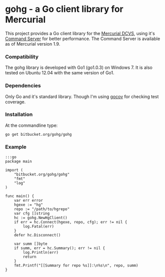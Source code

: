 # gohg - a Go client library for Mercurial

This project provides a Go client library for the
[Mercurial DCVS](http://mercurial.selenic.com), using it's
[Command Server](http://mercurial.selenic.com/wiki/CommandServer)
for better performance. The Command Server is available as of Mercurial
version 1.9.

### Compatibility

The gohg library is developed with Go1 (go1.0.3) on Windows 7.
It is also tested on Ubuntu 12.04 with the same version of Go1.

### Dependencies

Only Go and it's standard library. Though I'm using
[gocov](https://github.com/axw/gocov) for checking test coverage.

### Installation

At the commandline type:

    go get bitbucket.org/gohg/gohg

### Example

    :::go
    package main

    import (
        "bitbucket.org/gohg/gohg"
        "fmt"
        "log"
    )

    func main() {
        var err error
        hgexe := "hg"
        repo := "/path/to/hgrepo"
        var cfg []string
        hc := gohg.NewHgClient()
        if err = hc.Connect(hgexe, repo, cfg); err != nil {
            log.Fatal(err)
        }
        defer hc.Disconnect()

        var summ []byte
        if summ, err = hc.Summary(); err != nil {
            log.Println(err)
            return
        }
        fmt.Printf("[[Summary for repo %s]]:\n%s\n", repo, summ)
    }
